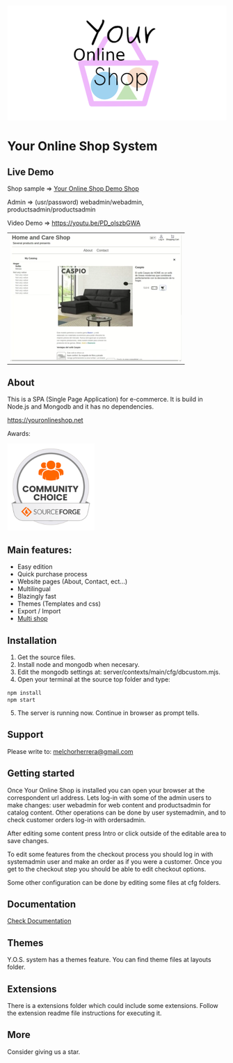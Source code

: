 ![Your Online Shop](readme_images/logotype.png "Your Online Shop")

# Your Online Shop System

## Live Demo

Shop sample => [Your Online Shop Demo Shop](https://youronlineshop.net/sample/)

Admin => (usr/password) webadmin/webadmin, productsadmin/productsadmin

Video Demo => https://youtu.be/PD_olszbGWA
<table>
  <tr>
    <td>
    <a href="https://youtu.be/PD_olszbGWA"><img src="readme_images/youtube.webp"></a>
    </td>
  </tr>
</table>

## About

This is a SPA (Single Page Application) for e-commerce. It is build in Node.js and Mongodb and it has no dependencies.

https://youronlineshop.net

Awards:

<img src="readme_images/oss-community-choice-white.svg" alt="Community choice" width="200"/>

## Main features:

- Easy edition
- Quick purchase process
- Website pages (About, Contact, ect...)
- Multilingual
- Blazingly fast
- Themes (Templates and css)
- Export / Import
- [Multi shop](docs/multishopguide.md)

## Installation

1. Get the source files.
2. Install node and mongodb when necesary.
3. Edit the mongodb settings at: server/contexts/main/cfg/dbcustom.mjs.
4. Open your terminal at the source top folder and type:
```
npm install 
npm start
```
5. The server is running now. Continue in browser as prompt tells.

## Support

Please write to: melchorherrera@gmail.com


## Getting started

Once Your Online Shop is installed you can open your browser at the correspondent url address. Lets log-in with some of the admin users to make changes: user webadmin for web content and productsadmin for catalog content. Other operations can be done by user systemadmin, and to check customer orders log-in with ordersadmin.

After editing some content press Intro or click outside of the editable area to save changes.

To edit some features from the checkout process you should log in with systemadmin user and make an order as if you were a customer. Once you get to the checkout step you should be able to edit checkout options.

Some other configuration can be done by editing some files at cfg folders.


## Documentation

[Check Documentation](docs/overview.md)


## Themes

Y.O.S. system has a themes feature. You can find theme files at layouts folder.


## Extensions

There is a extensions folder which could include some extensions. Follow the extension readme file instructions for executing it.


## More

Consider giving us a star.